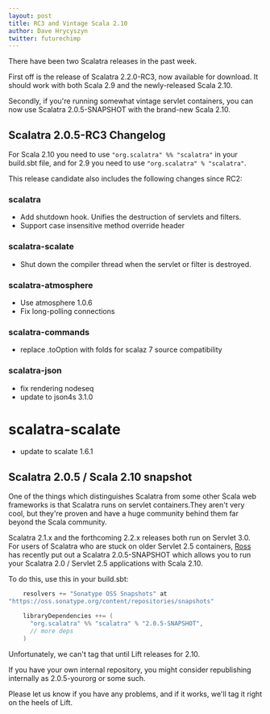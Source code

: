 ```yaml
---
layout: post
title: RC3 and Vintage Scala 2.10
author: Dave Hrycyszyn
twitter: futurechimp
---
```


There have been two Scalatra releases in the past week. 

First off is the release of Scalatra 2.2.0-RC3, now available for download. It should work with both Scala 2.9 and the newly-released Scala 2.10. 

Secondly, if you're running somewhat vintage servlet containers, you can now use Scalatra 2.0.5-SNAPSHOT with the brand-new Scala 2.10. 

## Scalatra 2.0.5-RC3 Changelog

For Scala 2.10 you need to use `"org.scalatra" %% "scalatra"` in your build.sbt file, and for 2.9 you need to use `"org.scalatra" % "scalatra"`.

This release candidate also includes the following changes since RC2:

### scalatra

* Add shutdown hook. Unifies the destruction of servlets and filters.
* Support case insensitive method override header

### scalatra-scalate

* Shut down the compiler thread when the servlet or filter is destroyed.

### scalatra-atmosphere

* Use atmosphere 1.0.6
* Fix long-polling connections

### scalatra-commands

* replace .toOption with folds for scalaz 7 source compatibility

### scalatra-json

* fix rendering nodeseq
* update to json4s 3.1.0

# scalatra-scalate

* update to scalate 1.6.1


## Scalatra 2.0.5 / Scala 2.10 snapshot

One of the things which distinguishes Scalatra from some other Scala web frameworks is that Scalatra runs on servlet containers.They aren't very cool, but they're proven and have a huge community behind them far beyond the Scala community.

Scalatra 2.1.x and the forthcoming 2.2.x releases both run on Servlet 3.0. For users of Scalatra who are stuck on older Servlet 2.5 containers, <a href="http://twitter.com/rossabaker">Ross</a> has recently put out a Scalatra 2.0.5-SNAPSHOT which allows you to run your Scalatra 2.0 / Servlet 2.5 applications with Scala 2.10.

To do this, use this in your build.sbt:

```scala
    resolvers += "Sonatype OSS Snapshots" at
"https://oss.sonatype.org/content/repositories/snapshots"

    libraryDependencies ++= (
      "org.scalatra" %% "scalatra" % "2.0.5-SNAPSHOT",
      // more deps
    )
```

Unfortunately, we can't tag that until Lift releases for 2.10.

If you have your own internal repository, you might consider republishing internally as 2.0.5-yourorg or some such.

Please let us know if you have any problems, and if it works, we'll tag it right on the heels of Lift.